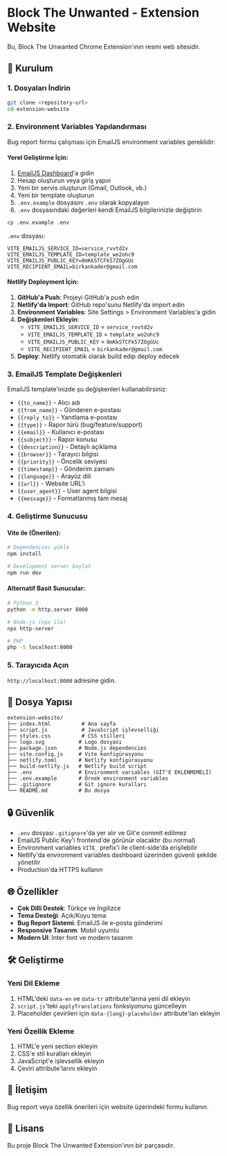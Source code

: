 # Block The Unwanted - Extension Website

Bu, Block The Unwanted Chrome Extension'ının resmi web sitesidir.

## 🚀 Kurulum

### 1. Dosyaları İndirin
```bash
git clone <repository-url>
cd extension-website
```

### 2. Environment Variables Yapılandırması

Bug report formu çalışması için EmailJS environment variables gereklidir:

#### Yerel Geliştirme İçin:
1. [EmailJS Dashboard](https://dashboard.emailjs.com/)'a gidin
2. Hesap oluşturun veya giriş yapın
3. Yeni bir servis oluşturun (Gmail, Outlook, vb.)
4. Yeni bir template oluşturun
5. `.env.example` dosyasını `.env` olarak kopyalayın
6. `.env` dosyasındaki değerleri kendi EmailJS bilgilerinizle değiştirin

```bash
cp .env.example .env
```

`.env` dosyası:
```env
VITE_EMAILJS_SERVICE_ID=service_rvvtd2v
VITE_EMAILJS_TEMPLATE_ID=template_wo2ohc9
VITE_EMAILJS_PUBLIC_KEY=8mKkSTCFk57ZOgGUc
VITE_RECIPIENT_EMAIL=birkankader@gmail.com
```

#### Netlify Deployment İçin:
1. **GitHub'a Push**: Projeyi GitHub'a push edin
2. **Netlify'da Import**: GitHub repo'sunu Netlify'da import edin
3. **Environment Variables**: Site Settings > Environment Variables'a gidin
4. **Değişkenleri Ekleyin**:
   - `VITE_EMAILJS_SERVICE_ID` = `service_rvvtd2v`
   - `VITE_EMAILJS_TEMPLATE_ID` = `template_wo2ohc9`
   - `VITE_EMAILJS_PUBLIC_KEY` = `8mKkSTCFk57ZOgGUc`
   - `VITE_RECIPIENT_EMAIL` = `birkankader@gmail.com`
5. **Deploy**: Netlify otomatik olarak build edip deploy edecek

### 3. EmailJS Template Değişkenleri

EmailJS template'inizde şu değişkenleri kullanabilirsiniz:

- `{{to_name}}` - Alıcı adı
- `{{from_name}}` - Gönderen e-postası  
- `{{reply_to}}` - Yanıtlama e-postası
- `{{type}}` - Rapor türü (bug/feature/support)
- `{{email}}` - Kullanıcı e-postası
- `{{subject}}` - Rapor konusu
- `{{description}}` - Detaylı açıklama
- `{{browser}}` - Tarayıcı bilgisi
- `{{priority}}` - Öncelik seviyesi
- `{{timestamp}}` - Gönderim zamanı
- `{{language}}` - Arayüz dili
- `{{url}}` - Website URL'i
- `{{user_agent}}` - User agent bilgisi
- `{{message}}` - Formatlanmış tam mesaj

### 4. Geliştirme Sunucusu

#### Vite ile (Önerilen):
```bash
# Dependencies yükle
npm install

# Development server başlat
npm run dev
```

#### Alternatif Basit Sunucular:
```bash
# Python 3
python -m http.server 8000

# Node.js (npx ile)
npx http-server

# PHP
php -S localhost:8000
```

### 5. Tarayıcıda Açın

`http://localhost:8000` adresine gidin.

## 📁 Dosya Yapısı

```
extension-website/
├── index.html          # Ana sayfa
├── script.js           # JavaScript işlevselliği
├── styles.css          # CSS stilleri
├── logo.svg           # Logo dosyası
├── package.json       # Node.js dependencies
├── vite.config.js     # Vite konfigürasyonu
├── netlify.toml       # Netlify konfigürasyonu
├── build-netlify.js   # Netlify build script
├── .env               # Environment variables (GİT'E EKLENMEMELİ)
├── .env.example       # Örnek environment variables
├── .gitignore         # Git ignore kuralları
└── README.md          # Bu dosya
```

## 🔒 Güvenlik

- `.env` dosyası `.gitignore`'da yer alır ve Git'e commit edilmez
- EmailJS Public Key'i frontend'de görünür olacaktır (bu normal)
- Environment variables `VITE_` prefix'i ile client-side'da erişilebilir
- Netlify'da environment variables dashboard üzerinden güvenli şekilde yönetilir
- Production'da HTTPS kullanın

## 🌐 Özellikler

- **Çok Dilli Destek**: Türkçe ve İngilizce
- **Tema Desteği**: Açık/Koyu tema
- **Bug Report Sistemi**: EmailJS ile e-posta gönderimi
- **Responsive Tasarım**: Mobil uyumlu
- **Modern UI**: Inter font ve modern tasarım

## 🛠️ Geliştirme

### Yeni Dil Ekleme

1. HTML'deki `data-en` ve `data-tr` attribute'larına yeni dil ekleyin
2. `script.js`'teki `applyTranslations` fonksiyonunu güncelleyin
3. Placeholder çevirileri için `data-{lang}-placeholder` attribute'ları ekleyin

### Yeni Özellik Ekleme

1. HTML'e yeni section ekleyin
2. CSS'e stil kuralları ekleyin  
3. JavaScript'e işlevsellik ekleyin
4. Çeviri attribute'larını ekleyin

## 📧 İletişim

Bug report veya özellik önerileri için website üzerindeki formu kullanın.

## 📄 Lisans

Bu proje Block The Unwanted Extension'ının bir parçasıdır. 